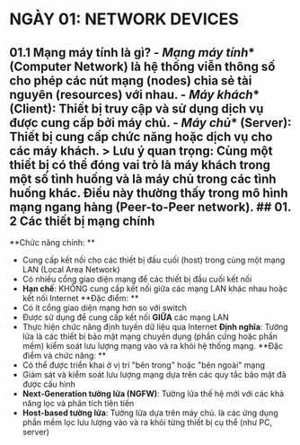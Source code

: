 # NGÀY 01: NETWORK DEVICES

## 01.1 Mạng máy tính là gì? - *Mạng máy tính** (Computer Network) là hệ thống viễn thông số cho phép các **nút mạng** (nodes) chia sẻ **tài nguyên** (resources) với nhau. - *Máy khách** (Client): Thiết bị truy cập và sử dụng dịch vụ được cung cấp bởi máy chủ. - *Máy chủ** (Server): Thiết bị cung cấp chức năng hoặc dịch vụ cho các máy khách. > **Lưu ý quan trọng**: Cùng một thiết bị có thể đóng vai trò là máy khách trong một số tình huống và là máy chủ trong các tình huống khác. Điều này thường thấy trong mô hình mạng ngang hàng (Peer-to-Peer network). ## 01. 2 Các thiết bị mạng chính

**Chức năng chính: **
- Cung cấp kết nối cho các thiết bị đầu cuối (host) trong cùng một mạng LAN (Local Area Network)
- Có nhiều cổng giao diện mạng để các thiết bị đầu cuối kết nối
- **Hạn chế**: KHÔNG cung cấp kết nối giữa các mạng LAN khác nhau hoặc kết nối Internet
**Đặc điểm: **
- Có ít cổng giao diện mạng hơn so với switch
- Được sử dụng để cung cấp kết nối **GIỮA** các mạng LAN
- Thực hiện chức năng định tuyến dữ liệu qua Internet
**Định nghĩa**: Tường lửa là các thiết bị bảo mật mạng chuyên dụng (phần cứng hoặc phần mềm) kiểm soát lưu lượng mạng vào và ra khỏi hệ thống mạng. **Đặc điểm và chức năng: **
- Có thể được triển khai ở vị trí "bên trong" hoặc "bên ngoài" mạng
- Giám sát và kiểm soát lưu lượng mạng dựa trên các quy tắc bảo mật đã được cấu hình
- **Next-Generation tường lửa (NGFW)**: Tường lửa thế hệ mới với các khả năng lọc và phân tích tiên tiến
- **Host-based tường lửa**: Tường lửa dựa trên máy chủ. là các ứng dụng phần mềm lọc lưu lượng vào và ra khỏi từng thiết bị cụ thể (như PC, server)